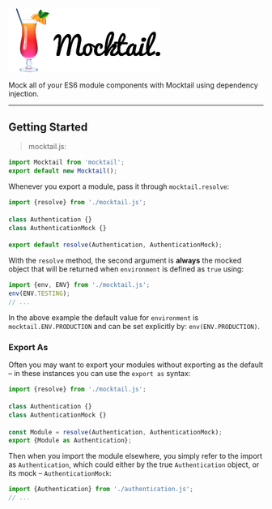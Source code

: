 <img src="media/Mocktail.png" width="300" alt="Mocktail" />

Mock all of your ES6 module components with Mocktail using dependency injection.

---

## Getting Started

> mocktail.js:
```javascript
import Mocktail from 'mocktail';
export default new Mocktail();
```

Whenever you export a module, pass it through `mocktail.resolve`:

```javascript
import {resolve} from './mocktail.js';

class Authentication {}
class AuthenticationMock {}

export default resolve(Authentication, AuthenticationMock);
```

With the `resolve` method, the second argument is **always** the mocked object that will be returned when `environment` is defined as `true` using:

```javascript
import {env, ENV} from './mocktail.js';
env(ENV.TESTING);
// ...
```

In the above example the default value for `environment` is `mocktail.ENV.PRODUCTION` and can be set explicitly by: `env(ENV.PRODUCTION)`.

### Export As

Often you may want to export your modules without exporting as the default &ndash; in these instances you can use the `export as` syntax:

```javascript
import {resolve} from './mocktail.js';

class Authentication {}
class AuthenticationMock {}

const Module = resolve(Authentication, AuthenticationMock);
export {Module as Authentication};
```

Then when you import the module elsewhere, you simply refer to the import as `Authentication`, which could either by the true `Authentication` object, or its mock &ndash; `AuthenticationMock`:

```javascript
import {Authentication} from './authentication.js';
// ...
```